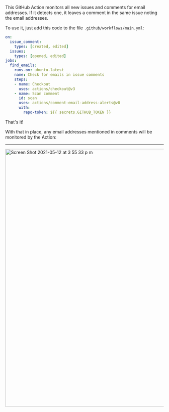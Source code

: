 This GitHub Action monitors all new issues and comments for email addresses. If it detects one, it leaves a comment in the same issue noting the email addresses.

To use it, just add this code to the file `.github/workflows/main.yml`:

```yaml
on:
  issue_comment:
    types: [created, edited]
  issues:
    types: [opened, edited]
jobs:
  find_emails:
    runs-on: ubuntu-latest
    name: Check for emails in issue comments
    steps:
    - name: Checkout
      uses: actions/checkout@v3
    - name: Scan comment
      id: scan
      uses: actions/comment-email-address-alerts@v8
      with:
        repo-token: ${{ secrets.GITHUB_TOKEN }}
```

That's it!

With that in place, any email addresses mentioned in comments will be monitored by the Action:

---

<img width="816" alt="Screen Shot 2021-05-12 at 3 55 33 p m" src="https://user-images.githubusercontent.com/44826516/118049129-85407080-b33a-11eb-8c9b-69a70678e3d2.png">
